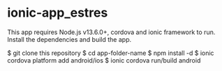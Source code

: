 # ionic-app_estres

This app requires Node.js v13.6.0+, cordova and ionic framework to run. Install the dependencies and build the app.

$ git clone this repository
$ cd app-folder-name
$ npm install -d
$ ionic cordova platform add android/ios
$ ionic cordova run/build android 
